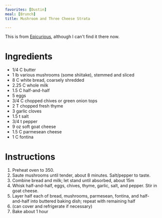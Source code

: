 ```yaml
---
favorites: [Dustin]
meal: [Brunch]
title: Mushroom and Three Cheese Strata

---
```

This is from [Epicurious](http://www.epicurous.com), although I can't find it there now.

# Ingredients

 *  1/4 C butter
 *  1 lb various mushrooms (some shiitake), stemmed and sliced
 *  8 C white bread, coarsely shredded
 *  2.25 C whole milk
 *  1.5 C half-and-half
 *  5 eggs
 *  3/4 C chopped chives or green onion tops
 *  2 T chopped fresh thyme
 *  3 garlic cloves
 *  1.5 t salt
 *  3/4 t pepper
 *  9 oz soft goat cheese
 *  1.5 C parmesean cheese
 *  1 C fontina


# Instructions

 1. Preheat oven to 350.  
 1. Saute mushrooms until tender, about 8 minutes.  Salt/pepper to taste.
 1.  Combine bread and milk; let stand until absorbed, about 15m
 1.  Whisk half-and-half, eggs, chives, thyme, garlic, salt, and pepper.  Stir in goat cheese.
 1.  Layer half each of bread, mushrooms, parmesean, fontina, and half-and-half into buttered baking dish; repeat with remaining half
 1.  (can cover and refrigerate if necessary)
 1.  Bake about 1 hour
